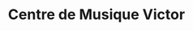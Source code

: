 ---
title: "Centre de Musique Victor"
url: /sherbrooke/centre-de-musique-victor/
shop: musical instrument
---